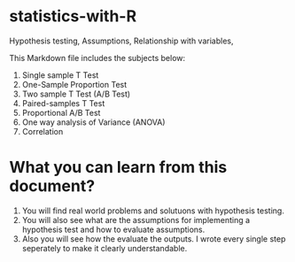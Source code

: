 # statistics-with-R
Hypothesis testing, Assumptions, Relationship with variables, 

This Markdown file includes the subjects below:


1. Single sample T Test
2. One-Sample Proportion Test 
3. Two sample T Test  (A/B Test)
4. Paired-samples T Test
5. Proportional A/B Test
6. One way analysis of Variance (ANOVA)
7. Correlation

# What you can learn from this document?

1. You will find real world problems and solutuons with hypothesis testing. 
2. You will also see what are the assumptions for implementing a hypothesis test and how to evaluate assumptions.
3. Also you will see how the evaluate the outputs. I wrote every single step seperately to make it clearly understandable.
